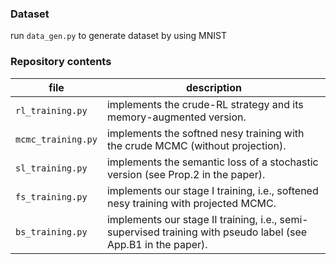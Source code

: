 ### Dataset
run `data_gen.py` to generate dataset by using MNIST 


### Repository contents

| file           | description                                                  |
| -------------- | ------------------------------------------------------------ |
| `rl_training.py` | implements the crude-RL strategy and its memory-augmented version. |
| `mcmc_training.py` | implements the softned nesy training with the crude MCMC (without projection). |
| `sl_training.py` | implements the semantic loss of a stochastic version (see Prop.2 in the paper). |
| `fs_training.py` | implements our stage I training, i.e., softened nesy training with projected MCMC. |
| `bs_training.py` | implements our stage II training, i.e., semi-supervised training with pseudo label (see App.B1 in the paper). |


